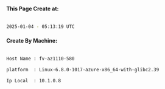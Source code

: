 
   
#### This Page Create at:

```bash

2025-01-04 - 05:13:19 UTC

```

#### Create By Machine:

```bash

Host Name : fv-az1110-580

platform  : Linux-6.8.0-1017-azure-x86_64-with-glibc2.39

Ip Local  : 10.1.0.8

```

